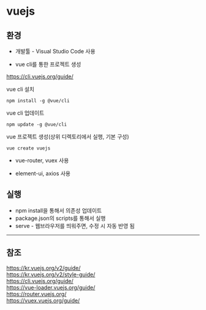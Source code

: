 # vuejs

## 환경

* 개발툴 - Visual Studio Code 사용

* vue cli를 통한 프로젝트 생성  

https://cli.vuejs.org/guide/  

vue cli 설치 
``` 
npm install -g @vue/cli  
```
vue cli 업데이트  
```
npm update -g @vue/cli
```  
vue 프로젝트 생성(상위 디렉토리에서 실행, 기본 구성)  
```
vue create vuejs
```

* vue-router, vuex 사용  

* element-ui, axios 사용  

## 실행  
* npm install을 통해서 의존성 업데이트  
* package.json의 scripts를 통해서 실행  
* serve - 웹브라우저를 띄워주면, 수정 시 자동 반영 됨  

---
## 참조  
https://kr.vuejs.org/v2/guide/  
https://kr.vuejs.org/v2/style-guide/  
https://cli.vuejs.org/guide/  
https://vue-loader.vuejs.org/guide/  
https://router.vuejs.org/  
https://vuex.vuejs.org/guide/  


